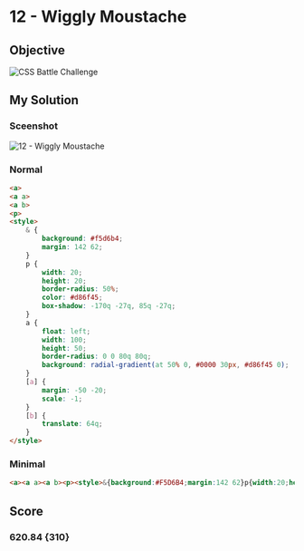 # 12 - Wiggly Moustache

## Objective

![CSS Battle Challenge](https://cssbattle.dev/targets/12.png)

## My Solution

### Sceenshot
![12 - Wiggly Moustache](https://i.imgur.com/sj2ab8B.jpeg)

### Normal

```html
<a>
<a a>
<a b>
<p>
<style>
	& {
		background: #f5d6b4;
		margin: 142 62;
	}
	p {
		width: 20;
		height: 20;
		border-radius: 50%;
		color: #d86f45;
		box-shadow: -170q -27q, 85q -27q;
	}
	a {
		float: left;
		width: 100;
		height: 50;
		border-radius: 0 0 80q 80q;
		background: radial-gradient(at 50% 0, #0000 30px, #d86f45 0);
	}
	[a] {
		margin: -50 -20;
		scale: -1;
	}
	[b] {
		translate: 64q;
	}
</style>
```

### Minimal

```html
<a><a a><a b><p><style>&{background:#F5D6B4;margin:142 62}p{width:20;height:20;border-radius: 50%;color:D86F45;box-shadow:-170q -27q,85q -27q}a{float:left;width:100;height:50;border-radius: 0 0 80q 80q;background:radial-gradient(at 50% 0,#0000 30px,#D86F45 0)}[a]{margin:-50 -20;scale:-1}[b]{translate:64q
```

## Score

### 620.84 {310}

